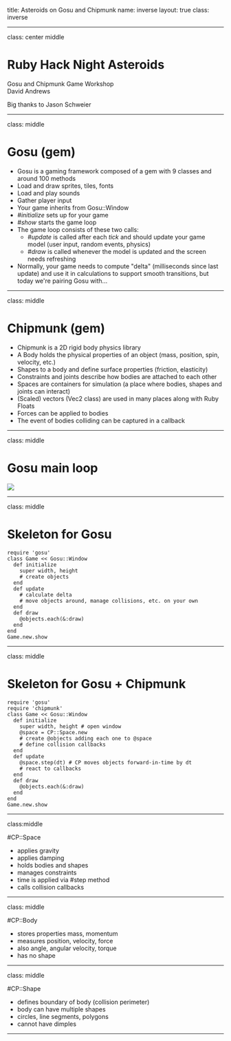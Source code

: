 title: Asteroids on Gosu and Chipmunk
name: inverse
layout: true
class: inverse

---
class: center middle

# Ruby Hack Night Asteroids
Gosu and Chipmunk Game Workshop  
David Andrews  

Big thanks to Jason Schweier

---
class: middle

# Gosu (gem)

* Gosu is a gaming framework composed of a gem with 9 classes and around 100 methods
* Load and draw sprites, tiles, fonts
* Load and play sounds
* Gather player input
* Your game inherits from Gosu::Window
* *#initialize* sets up for your game
* *#show* starts the game loop
* The game loop consists of these two calls:
  * *#update* is called after each *tick* and should update your game model (user input, random events, physics)
  * *#draw* is called whenever the model is updated and the screen needs refreshing
* Normally, your game needs to compute "delta" (milliseconds since last update) and use it in calculations to support smooth transitions, but today we're pairing Gosu with...

---
class: middle

# Chipmunk (gem)

* Chipmunk is a 2D rigid body physics library
* A Body holds the physical properties of an object (mass, position, spin, velocity, etc.)
* Shapes to a body and define surface properties (friction, elasticity)
* Constraints and joints describe how bodies are attached to each other
* Spaces are containers for simulation (a place where bodies, shapes and joints can interact)
* (Scaled) vectors (Vec2 class) are used in many places along with Ruby Floats
* Forces can be applied to bodies
* The event of bodies colliding can be captured in a callback

---
class: middle

# Gosu main loop

![](https://raw.githubusercontent.com/wiki/gosu/gosu/main_loop.png)

---
class: middle

# Skeleton for Gosu

```
require 'gosu'
class Game << Gosu::Window
  def initialize
    super width, height
    # create objects
  end
  def update
    # calculate delta
    # move objects around, manage collisions, etc. on your own
  end
  def draw
    @objects.each(&:draw)
  end
end
Game.new.show
```
---
class: middle

# Skeleton for Gosu + Chipmunk

```
require 'gosu'
require 'chipmunk'
class Game << Gosu::Window
  def initialize
    super width, height # open window
    @space = CP::Space.new
    # create @objects adding each one to @space
    # define collision callbacks
  end
  def update
    @space.step(dt) # CP moves objects forward-in-time by dt
    # react to callbacks
  end
  def draw
    @objects.each(&:draw)
  end
end
Game.new.show
```
---
class:middle

#CP::Space

* applies gravity
* applies damping
* holds bodies and shapes
* manages constraints
* time is applied via #step method
* calls collision callbacks

---
class: middle

#CP::Body

* stores properties mass, momentum
* measures position, velocity, force
* also angle, angular velocity, torque
* has no shape

---
class: middle

#CP::Shape

* defines boundary of body (collision perimeter)
* body can have multiple shapes
* circles, line segments, polygons
* cannot have dimples
---
